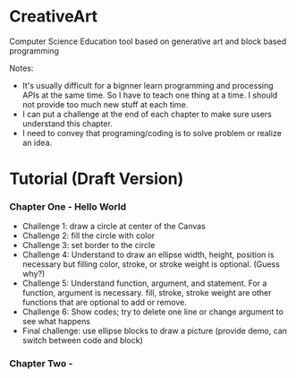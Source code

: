 # CreativeArt
Computer Science Education tool based on generative art and block based programming

Notes:
- It's usually difficult for a bignner learn programming and processing APIs at the same time. So I have to teach one thing at a time. I should not provide too much new stuff at each time.
- I can put a challenge at the end of each chapter to make sure users understand this chapter.
- I need to convey that programing/coding is to solve problem or realize an idea.

# Tutorial (Draft Version)
### Chapter One - Hello World
- Challenge 1: draw a circle at center of the Canvas
- Challenge 2: fill the circle with color
- Challenge 3: set border to the circle
- Challenge 4: Understand to draw an ellipse width, height, position is necessary but filling color, stroke, or stroke weight is optional. (Guess why?)
- Challenge 5: Understand function, argument, and statement. For a function, argument is necessary. fill, stroke, stroke weight are other functions that are optional to add or remove.
- Challenge 6: Show codes; try to delete one line or change argument to see what happens
- Final challenge: use ellipse blocks to draw a picture (provide demo, can switch between code and block)

### Chapter Two -
